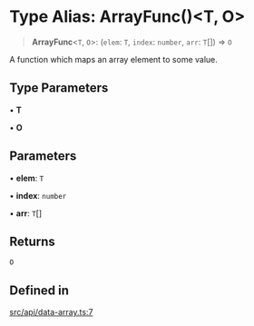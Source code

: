 # Type Alias: ArrayFunc()\<T, O\>

> **ArrayFunc**\<`T`, `O`\>: (`elem`: `T`, `index`: `number`, `arr`: `T`[]) => `O`

A function which maps an array element to some value.

## Type Parameters

• **T**

• **O**

## Parameters

• **elem**: `T`

• **index**: `number`

• **arr**: `T`[]

## Returns

`O`

## Defined in

[src/api/data-array.ts:7](https://github.com/blacksmithgu/datacore/blob/b2f12b09abf3864956181ba4f5c7075bc281ce27/src/api/data-array.ts#L7)
